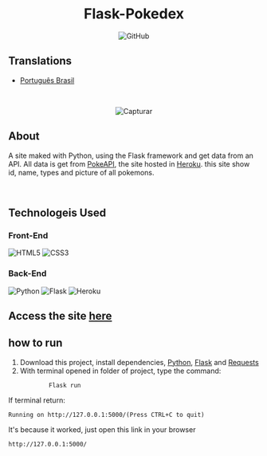 # <div align="center">Flask-Pokedex</div>

<div align="center">
   
   ![GitHub](https://img.shields.io/github/license/ViniUme/Flask-Pokedex?color=%23000&style=for-the-badge)

</div>
   
## Translations

- [Português Brasil]()

<br>

<div align="center">
   
   ![Capturar](https://user-images.githubusercontent.com/66230638/149636411-5a33bfcd-0ccb-4a42-b388-c59259730533.PNG)
   
</div>

## About
A site maked with Python, using the Flask framework and get data from an API. All data is get from <a href="https://pokeapi.co">PokeAPI</a>, the site hosted in <a href="https://www.heroku.com">Heroku</a>. this site show id, name, types and picture of all pokemons.

<br>

## Technologeis Used
### Front-End
<div>
   
   ![HTML5](https://img.shields.io/badge/html5-%23E34F26.svg?style=for-the-badge&logo=html5&logoColor=white)
   ![CSS3](https://img.shields.io/badge/css3-%231572B6.svg?style=for-the-badge&logo=css3&logoColor=white)
   
</div>

### Back-End
<div>

   ![Python](https://img.shields.io/badge/python-3670A0?style=for-the-badge&logo=python&logoColor=ffdd54)
   ![Flask](https://img.shields.io/badge/flask-%23000.svg?style=for-the-badge&logo=flask&logoColor=white)
   ![Heroku](https://img.shields.io/badge/heroku-%23430098.svg?style=for-the-badge&logo=heroku&logoColor=white)
   
</div>

## Access the site <a href="https://flaskpokedex.herokuapp.com">here</a>

## how to run
<ol>
    <li>
        Download this project, install dependencies, <a href="https://www.python.org">Python</a>, <a href="https://flask.palletsprojects.com/en/2.0.x/installation/">Flask</a> and <a href="https://docs.python-requests.org/en/latest/user/install/#install">Requests</a>
    </li>
    <li>
        With terminal opened in folder of project, type the command:

            Flask run
</li>
</ol>
If terminal return:

    Running on http://127.0.0.1:5000/(Press CTRL+C to quit)

It's because it worked, just open this link in your browser

    http://127.0.0.1:5000/

